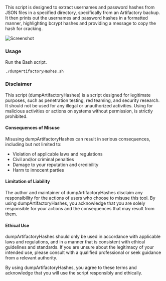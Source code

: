 This script is designed to extract usernames and password hashes from JSON files in a specified directory, specifically from an Artifactory backup. 
It then prints out the usernames and password hashes in a formatted manner, highlighting bcrypt hashes and providing a message to copy the hash for cracking.

![Screenshot](https://github.com/user-attachments/assets/081734f0-ff85-4d28-8478-603373ffa2d0)

### Usage

Run the Bash script.
```
./dumpArtifactoryHashes.sh
```

### Disclaimer
This script (dumpArtifactoryHashes) is a script designed for legitimate purposes, such as penetration testing, red teaming, and security research. It should not be used for any illegal or unauthorized activities. 
Using for malicious activities or actions on systems without permission, is strictly prohibited.

#### Consequences of Misuse
Misusing dumpArtifactoryHashes can result in serious consequences, including but not limited to:
- Violation of applicable laws and regulations
- Civil and/or criminal penalties
- Damage to your reputation and credibility
- Harm to innocent parties

#### Limitation of Liability
The author and maintainer of dumpArtifactoryHashes disclaim any responsibility for the actions of users who choose to misuse this tool. By using dumpArtifactoryHashes, you acknowledge that you are solely responsible for your actions and the consequences that may result from them.

#### Ethical Use
dumpArtifactoryHashes should only be used in accordance with applicable laws and regulations, and in a manner that is consistent with ethical guidelines and standards. 
If you are unsure about the legitimacy of your intended use, please consult with a qualified professional or seek guidance from a relevant authority.

By using dumpArtifactoryHashes, you agree to these terms and acknowledge that you will use the script responsibly and ethically.
